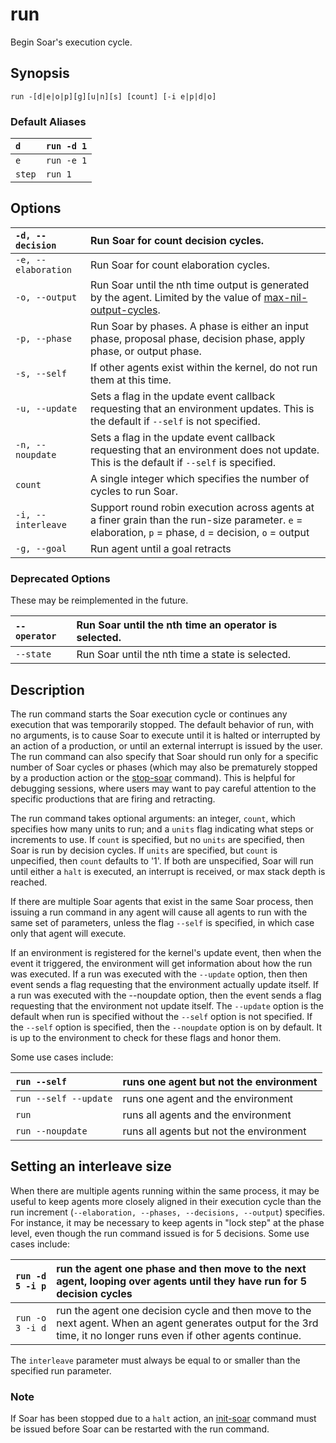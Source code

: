 # run #

Begin Soar's execution cycle.

## Synopsis ##

```
run -[d|e|o|p][g][u|n][s] [count] [-i e|p|d|o]
```

### Default Aliases ###

| `d` | `run -d 1` |
|:----|:-----------|
| `e` | `run -e 1` |
| `step` | `run 1`    |

## Options ##

| `-d, --decision` | Run Soar for count decision cycles. |
|:-----------------|:------------------------------------|
| `-e, --elaboration` | Run Soar for count elaboration cycles. |
| `-o, --output`   | Run Soar until the nth time output is generated by the agent. Limited by the value of [max-nil-output-cycles](cmd_max_nil_output_cycles.md). |
| `-p, --phase`    | Run Soar by phases. A phase is either an input phase, proposal phase, decision phase, apply phase, or output phase. |
| `-s, --self`     | If other agents exist within the kernel, do not run them at this time. |
| `-u, --update`   | Sets a flag in the update event callback requesting that an environment updates. This is the default if `--self` is not specified. |
| `-n, --noupdate` | Sets a flag in the update event callback requesting that an environment does not update. This is the default if `--self` is specified. |
| `count`          | A single integer which specifies the number of cycles to run Soar. |
| `-i, --interleave` | Support round robin execution across agents at a finer grain than the run-size parameter. `e` = elaboration, `p` = phase, `d` = decision, `o` = output |
| `-g, --goal`     | Run agent until a goal retracts     |

### Deprecated Options ###

These may be reimplemented in the future.

| `--operator` | Run Soar until the nth time an operator is selected. |
|:-------------|:-----------------------------------------------------|
| `--state`    | Run Soar until the nth time a state is selected.     |

## Description ##

The run command starts the Soar execution cycle or continues any execution that
was temporarily stopped. The default behavior of run, with no arguments, is to
cause Soar to execute until it is halted or interrupted by an action of a
production, or until an external interrupt is issued by the user. The run
command can also specify that Soar should run only for a specific number of
Soar cycles or phases (which may also be prematurely stopped by a production
action or the [stop-soar](cmd_stop_soar.md) command). This is
helpful for debugging sessions, where users may want to pay careful attention
to the specific productions that are firing and retracting.

The run command takes optional arguments: an integer, `count`, which specifies
how many units to run; and a `units` flag indicating what steps or increments
to use. If `count` is specified, but no `units` are specified, then Soar is run
by decision cycles. If `units` are specified, but `count` is unpecified, then
`count` defaults to '1'. If both are unspecified, Soar will run until either a
`halt` is executed, an interrupt is received, or max stack depth is reached.

If there are multiple Soar agents that exist in the same Soar process, then
issuing a run command in any agent will cause all agents to run with the same
set of parameters, unless the flag `--self` is specified, in which case only
that agent will execute.

If an environment is registered for the kernel's update event, then when the
event it triggered, the environment will get information about how the run was
executed. If a run was executed with the `--update` option, then then event
sends a flag requesting that the environment actually update itself. If a run
was executed with the --noupdate option, then the event sends a flag requesting
that the environment not update itself. The `--update` option is the default
when run is specified without the `--self` option is not specified. If the
`--self` option is specified, then the `--noupdate` option is on by default. It
is up to the environment to check for these flags and honor them.

Some use cases include:

| `run --self` | runs one agent but not the environment |
|:-------------|:---------------------------------------|
| `run --self --update` | runs one agent and the environment     |
| `run`        | runs all agents and the environment    |
| `run --noupdate` | runs all agents but not the environment |

## Setting an interleave size ##

When there are multiple agents running within the same process, it may be
useful to keep agents more closely aligned in their execution cycle than the
run increment (`--elaboration, --phases, --decisions, --output`) specifies. For
instance, it may be necessary to keep agents in "lock step" at the phase level,
even though the run command issued is for 5 decisions. Some use cases include:

| `run -d 5 -i p` | run the agent one phase and then move to the next agent, looping over agents until they have run for 5 decision cycles |
|:----------------|:-----------------------------------------------------------------------------------------------------------------------|
| `run -o 3 -i d` | run the agent one decision cycle and then move to the next agent. When an agent generates output for the 3rd time, it no longer runs even if other agents continue. |

The `interleave` parameter must always be equal to or smaller than the
specified run parameter.

### Note ###

If Soar has been stopped due to a `halt` action, an
[init-soar](cmd_init_soar.md) command must be issued before Soar
can be restarted with the run command.